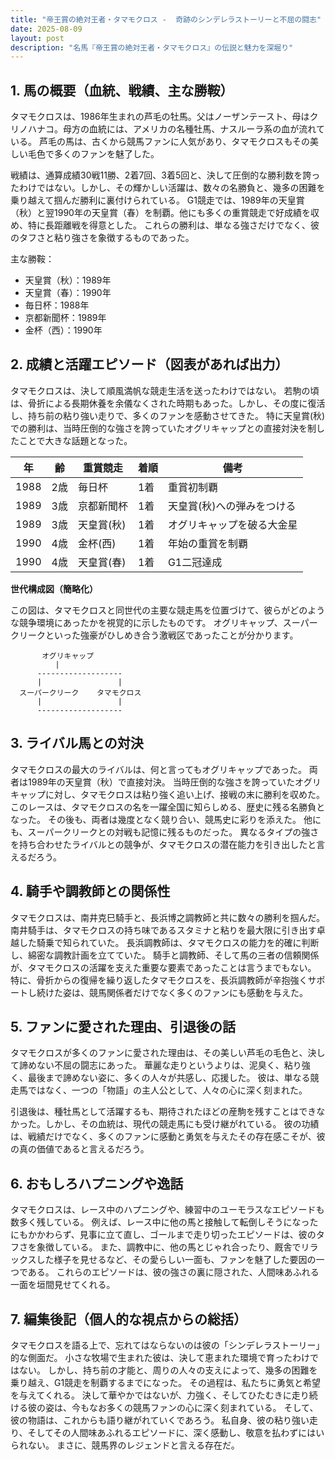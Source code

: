 ```yaml
---
title: "帝王賞の絶対王者・タマモクロス -  奇跡のシンデレラストーリーと不屈の闘志"
date: 2025-08-09
layout: post
description: "名馬『帝王賞の絶対王者・タマモクロス』の伝説と魅力を深堀り"
---
```


## 1. 馬の概要（血統、戦績、主な勝鞍）

タマモクロスは、1986年生まれの芦毛の牡馬。父はノーザンテースト、母はクリノハナコ。母方の血統には、アメリカの名種牡馬、ナスルーラ系の血が流れている。  芦毛の馬は、古くから競馬ファンに人気があり、タマモクロスもその美しい毛色で多くのファンを魅了した。

戦績は、通算成績30戦11勝、2着7回、3着5回と、決して圧倒的な勝利数を誇ったわけではない。しかし、その輝かしい活躍は、数々の名勝負と、幾多の困難を乗り越えて掴んだ勝利に裏付けられている。  G1競走では、1989年の天皇賞（秋）と翌1990年の天皇賞（春）を制覇。他にも多くの重賞競走で好成績を収め、特に長距離戦を得意とした。  これらの勝利は、単なる強さだけでなく、彼のタフさと粘り強さを象徴するものであった。

主な勝鞍：

* 天皇賞（秋）：1989年
* 天皇賞（春）：1990年
* 毎日杯：1988年
* 京都新聞杯：1989年
* 金杯（西）：1990年


## 2. 成績と活躍エピソード（図表があれば出力）

タマモクロスは、決して順風満帆な競走生活を送ったわけではない。  若駒の頃は、骨折による長期休養を余儀なくされた時期もあった。しかし、その度に復活し、持ち前の粘り強い走りで、多くのファンを感動させてきた。  特に天皇賞(秋)での勝利は、当時圧倒的な強さを誇っていたオグリキャップとの直接対決を制したことで大きな話題となった。

| 年 | 齢 | 重賞競走 | 着順 | 備考 |
|---|---|---|---|---|
| 1988 | 2歳 | 毎日杯 | 1着 | 重賞初制覇 |
| 1989 | 3歳 | 京都新聞杯 | 1着 | 天皇賞(秋)への弾みをつける |
| 1989 | 3歳 | 天皇賞(秋) | 1着 | オグリキャップを破る大金星 |
| 1990 | 4歳 | 金杯(西) | 1着 | 年始の重賞を制覇 |
| 1990 | 4歳 | 天皇賞(春) | 1着 | G1二冠達成 |


**世代構成図（簡略化）**

この図は、タマモクロスと同世代の主要な競走馬を位置づけて、彼らがどのような競争環境にあったかを視覚的に示したものです。  オグリキャップ、スーパークリークといった強豪がひしめき合う激戦区であったことが分かります。

```
       オグリキャップ
          |
      -------------------
      |                 |
  スーパークリーク    タマモクロス
      |                 |
      -------------------
```


## 3. ライバル馬との対決

タマモクロスの最大のライバルは、何と言ってもオグリキャップであった。  両者は1989年の天皇賞（秋）で直接対決。  当時圧倒的な強さを誇っていたオグリキャップに対し、タマモクロスは粘り強く追い上げ、接戦の末に勝利を収めた。  このレースは、タマモクロスの名を一躍全国に知らしめる、歴史に残る名勝負となった。  その後も、両者は幾度となく競り合い、競馬史に彩りを添えた。  他にも、スーパークリークとの対戦も記憶に残るものだった。  異なるタイプの強さを持ち合わせたライバルとの競争が、タマモクロスの潜在能力を引き出したと言えるだろう。


## 4. 騎手や調教師との関係性

タマモクロスは、南井克巳騎手と、長浜博之調教師と共に数々の勝利を掴んだ。南井騎手は、タマモクロスの持ち味であるスタミナと粘りを最大限に引き出す卓越した騎乗で知られていた。  長浜調教師は、タマモクロスの能力を的確に判断し、綿密な調教計画を立てていた。  騎手と調教師、そして馬の三者の信頼関係が、タマモクロスの活躍を支えた重要な要素であったことは言うまでもない。  特に、骨折からの復帰を繰り返したタマモクロスを、長浜調教師が辛抱強くサポートし続けた姿は、競馬関係者だけでなく多くのファンにも感動を与えた。


## 5. ファンに愛された理由、引退後の話

タマモクロスが多くのファンに愛された理由は、その美しい芦毛の毛色と、決して諦めない不屈の闘志にあった。  華麗な走りというよりは、泥臭く、粘り強く、最後まで諦めない姿に、多くの人々が共感し、応援した。  彼は、単なる競走馬ではなく、一つの「物語」の主人公として、人々の心に深く刻まれた。

引退後は、種牡馬として活躍するも、期待されたほどの産駒を残すことはできなかった。しかし、その血統は、現代の競走馬にも受け継がれている。  彼の功績は、戦績だけでなく、多くのファンに感動と勇気を与えたその存在感こそが、彼の真の価値であると言えるだろう。


## 6. おもしろハプニングや逸話

タマモクロスは、レース中のハプニングや、練習中のユーモラスなエピソードも数多く残している。  例えば、レース中に他の馬と接触して転倒しそうになったにもかかわらず、見事に立て直し、ゴールまで走り切ったエピソードは、彼のタフさを象徴している。  また、調教中に、他の馬とじゃれ合ったり、厩舎でリラックスした様子を見せるなど、その愛らしい一面も、ファンを魅了した要因の一つである。  これらのエピソードは、彼の強さの裏に隠された、人間味あふれる一面を垣間見せてくれる。


## 7. 編集後記（個人的な視点からの総括）

タマモクロスを語る上で、忘れてはならないのは彼の「シンデレラストーリー」的な側面だ。  小さな牧場で生まれた彼は、決して恵まれた環境で育ったわけではない。  しかし、持ち前の才能と、周りの人々の支えによって、幾多の困難を乗り越え、G1競走を制覇するまでになった。  その過程は、私たちに勇気と希望を与えてくれる。  決して華やかではないが、力強く、そしてひたむきに走り続ける彼の姿は、今もなお多くの競馬ファンの心に深く刻まれている。  そして、彼の物語は、これからも語り継がれていくであろう。  私自身、彼の粘り強い走り、そしてその人間味あふれるエピソードに、深く感動し、敬意を払わずにはいられない。  まさに、競馬界のレジェンドと言える存在だ。

